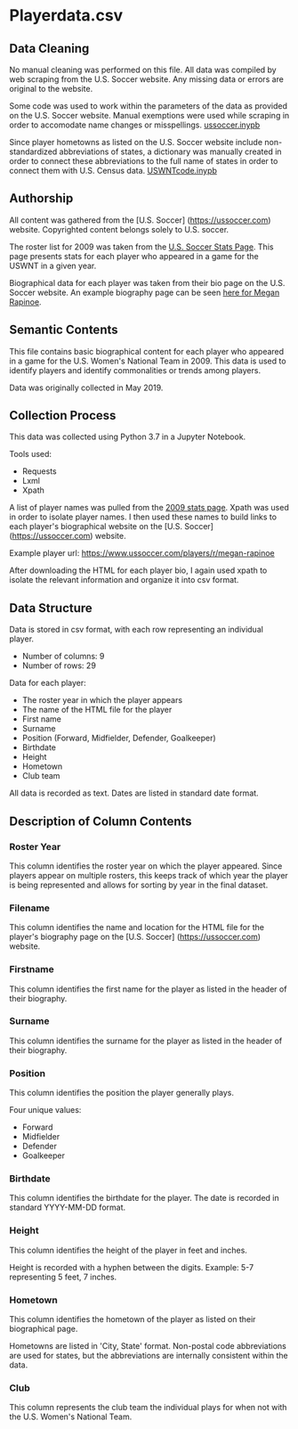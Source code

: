 # Playerdata.csv

## Data Cleaning

No manual cleaning was performed on this file. All data was compiled by web scraping from the U.S. Soccer website. Any missing data or errors are original to the website.

Some code was used to work within the parameters of the data as provided on the U.S. Soccer website. Manual exemptions were used while scraping in order to accomodate name changes or misspellings. [ussoccer.inypb](https://github.com/rachelbellavia/IS590OM-USWNT/blob/master/2009Data/ussoccer.ipynb)

Since player hometowns as listed on the U.S. Soccer website include non-standardized abbreviations of states, a dictionary was manually created in order to connect these abbreviations to the full name of states in order to connect them with U.S. Census data. [USWNTcode.inypb](https://github.com/rachelbellavia/IS590OM-USWNT/blob/master/USWNTCode.ipynb)


## Authorship

All content was gathered from the [U.S. Soccer] (https://ussoccer.com) website. Copyrighted content belongs solely to U.S. soccer.

The roster list for 2009 was taken from the [U.S. Soccer Stats Page](https://www.ussoccer.com/womens-national-team/stats/2009-statistics). This page presents stats for each player who appeared in a game for the USWNT in a given year.

Biographical data for each player was taken from their bio page on the U.S. Soccer website. An example biography page can be seen [here for Megan Rapinoe](https://www.ussoccer.com/players/r/megan-rapinoe).

## Semantic Contents

This file contains basic biographical content for each player who appeared in a game for the U.S. Women's National Team in 2009. This data is used to identify players and identify commonalities or trends among players.  

Data was originally collected in May 2019.

## Collection Process

This data was collected using Python 3.7 in a Jupyter Notebook.

Tools used:  

* Requests  
* Lxml  
* Xpath

A list of player names was pulled from the [2009 stats page](https://www.ussoccer.com/womens-national-team/stats/2018-statistics). Xpath was used in order to isolate player names. I then used these names to build links to each player's biographical website on the [U.S. Soccer] (https://ussoccer.com) website.

Example player url: <https://www.ussoccer.com/players/r/megan-rapinoe>

After downloading the HTML for each player bio, I again used xpath to isolate the relevant information and organize it into csv format.

## Data Structure

Data is stored in csv format, with each row representing an individual player.

* Number of columns: 9
* Number of rows: 29

Data for each player:

* The roster year in which the player appears
* The name of the HTML file for the player
* First name
* Surname
* Position (Forward, Midfielder, Defender, Goalkeeper)
* Birthdate
* Height
* Hometown
* Club team

All data is recorded as text. Dates are listed in standard date format.

## Description of Column Contents

### Roster Year

This column identifies the roster year on which the player appeared. Since players appear on multiple rosters, this keeps track of which year the player is being represented and allows for sorting by year in the final dataset.

### Filename

This column identifies the name and location for the HTML file for the player's biography page on the [U.S. Soccer] (https://ussoccer.com) website.

### Firstname

This column identifies the first name for the player as listed in the header of their biography.

### Surname

This column identifies the surname for the player as listed in the header of their biography.

### Position

This column identifies the position the player generally plays.

Four unique values:

* Forward
* Midfielder
* Defender
* Goalkeeper

### Birthdate

This column identifies the birthdate for the player. The date is recorded in standard YYYY-MM-DD format.

### Height

This column identifies the height of the player in feet and inches.

Height is recorded with a hyphen between the digits. Example: 5-7 representing 5 feet, 7 inches.

### Hometown

This column identifies the hometown of the player as listed on their biographical page.

Hometowns are listed in 'City, State' format. Non-postal code abbreviations are used for states, but the abbreviations are internally consistent within the data.

### Club

This column represents the club team the individual plays for when not with the U.S. Women's National Team.
